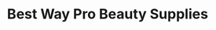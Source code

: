 ---
title: "Best Way Pro Beauty Supplies"
url: /cicero/best-way-pro-beauty-supplies/
shop: Allgemein
---